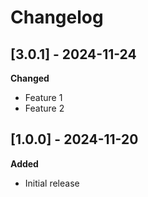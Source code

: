 # Changelog

## [3.0.1] - 2024-11-24
**Changed**
- Feature 1
- Feature 2

## [1.0.0] - 2024-11-20
**Added**
- Initial release
